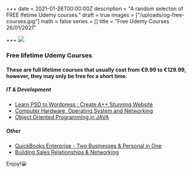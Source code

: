 +++
date = 2021-01-26T00:00:00Z
description = "A random selecton of FREE lfetime Udemy courses."
draft = true
images = ["/uploads/og-free-courses.jpg"]
math = false
series = []
title = "Free Udemy Courses 26/01/2021"

+++
![](/uploads/og-free-courses.jpg)

### Free lifetime Udemy Courses

#### These are full lifetime courses that usually cost from €9.99 to €129.99, however, they may only be free for a short time.

##### IT & Development

* [Learn PSD to Wordpress : Create A++ Stunning Website](https://www.udemy.com/course/psd-to-wordpress-elementor/?ranMID=39197&ranEAID=TnL5HPStwNw&ranSiteID=TnL5HPStwNw-kDo5LCJoFnqnGumtRSvp1g&LSNPUBID=TnL5HPStwNw&utm_source=aff-campaign&utm_medium=udemyads&couponCode=FRIENDS)
* [Computer Hardware, Operating System and Networking](https://www.udemy.com/course/computer-hardware-operating-system-and-networking-r/?ranMID=39197&ranEAID=TnL5HPStwNw&ranSiteID=TnL5HPStwNw-Nl3h8ZpJWdsvTMXVof2Udg&LSNPUBID=TnL5HPStwNw&utm_source=aff-campaign&utm_medium=udemyads&couponCode=COMETJHNEFREE)
* [Object Oriented Programming in JAVA](https://www.udemy.com/course/object-oriented-programming-in-java/)

##### Other

* [QuickBooks Enterprise - Two Businesses & Personal in One](https://www.udemy.com/course/quickbooks-enterprise-2020-two-businesses-personal-in-one/?ranMID=39197&ranEAID=TnL5HPStwNw&ranSiteID=TnL5HPStwNw-wgAL.aAvv9H4aW5em5231w&LSNPUBID=TnL5HPStwNw&utm_source=aff-campaign&utm_medium=udemyads&couponCode=9523349A9230B90E942E)
* [Building Sales Relationships & Networking](https://www.udemy.com/course/building-sales-relationships-networking/?ranMID=39197&ranEAID=TnL5HPStwNw&ranSiteID=TnL5HPStwNw-9c6RXI9tZD0ethYg_PFLeA&LSNPUBID=TnL5HPStwNw&utm_source=aff-campaign&utm_medium=udemyads&couponCode=JANUARY2021)

Enjoy!😀